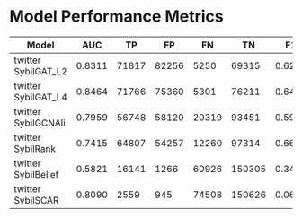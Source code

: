 # Model Performance Metrics

| Model               | AUC    | TP    | FP    | FN    | TN     | F1      | Accuracy | Precision | Recall | FPR     | TNR     | Runtime |
|---------------------|--------|-------|-------|-------|--------|---------|----------|-----------|--------|---------|---------|---------|
| twitter SybilGAT_L2 | 0.8311 | 71817 | 82256 | 5250  | 69315  | 0.6214  | 0.6173   | 0.4661    | 0.9319 | 0.5427  | 0.4573  | 12420   |
| twitter SybilGAT_L4 | 0.8464 | 71766 | 75360 | 5301  | 76211  | 0.6402  | 0.6472   | 0.4878    | 0.9312 | 0.4972  | 0.5028  | 19476   |
| twitter SybilGCNAli | 0.7959 | 56748 | 58120 | 20319 | 93451  | 0.5913  | 0.6569   | 0.4940    | 0.7363 | 0.3835  | 0.6165  | 11433   |
| twitter SybilRank   | 0.7415 | 64807 | 54257 | 12260 | 97314  | 0.6609  | 0.7091   | 0.5443    | 0.8409 | 0.3580  | 0.6420  | 27705   |
| twitter SybilBelief | 0.5821 | 16141 | 1266  | 60926 | 150305 | 0.3417  | 0.7280   | 0.9273    | 0.2094 | 0.0084  | 0.9916  | 38012   |
| twitter SybilSCAR   | 0.8090 | 2559  | 945   | 74508 | 150626 | 0.0635  | 0.6700   | 0.7303    | 0.0332 | 0.0062  | 0.9938  | 30769   |
